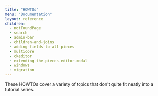 ```yaml
---
title: "HOWTOs"
menu: "Documentation"
layout: reference
children:
  - notFoundPage
  - search
  - admin-bar
  - children-and-joins
  - adding-fields-to-all-pieces
  - multicore
  - ckeditor
  - extending-the-pieces-editor-modal
  - windows
  - migration
---
```


These HOWTOs cover a variety of topics that don't quite fit neatly into a tutorial series.
